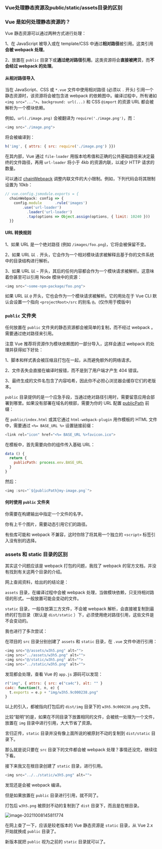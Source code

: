 ### Vue处理静态资源及public/static/assets目录的区别

### Vue 是如何处理静态资源的？

Vue 静态资源可以通过两种方式进行处理：

1、在 JavaScript 被导入或在 template/CSS 中通过**相对路径**被引用。这类引用**会被 webpack 处理**。

2、放置在 `public` 目录下或**通过绝对路径引用**。这类资源将会**直接被拷贝**，而**不会经过 webpack 的处理**。

#### 从相对路径导入

当在 JavaScript、CSS 或 `*.vue` 文件中使用相对路径 (必须以 `.` 开头) 引用一个静态资源时，该资源将会被包含进 webpack 的依赖图中。编译过程中，所有诸如 `<img src="...">`、`background: url(...)` 和 CSS `@import` 的资源 URL 都会被解析为一个模块依赖。

例如，`url(./image.png)` 会被翻译为 `require('./image.png')`，而：

```javascript
<img src="./image.png">
```

将会被编译到：

```javascript
h('img', { attrs: { src: require('./image.png') }})
```

在其内部，Vue 通过 `file-loader` 用版本哈希值和正确的公共基础路径来决定最终的文件路径，再用 `url-loader` 将小于 4kb 的资源内联，以减少 HTTP 请求的数量。

可以通过 [chainWebpack](https://cli.vuejs.org/zh/config/#chainwebpack) 调整内联文件的大小限制。例如，下列代码会将其限制设置为 10kb：

```javascript
// vue.config.jsmodule.exports = {
  chainWebpack: config => {
    config.module      .rule('images')
        .use('url-loader')
          .loader('url-loader')
          .tap(options => Object.assign(options, { limit: 10240 }))
  }}
```

#### URL 转换规则

1、如果 URL 是一个绝对路径 (例如 `/images/foo.png`)，它将会被保留不变。

2、如果 URL 以 `.` 开头，它会作为一个相对模块请求被解释且基于你的文件系统中的目录结构进行解析。

3、如果 URL 以 `~` 开头，其后的任何内容都会作为一个模块请求被解析。这意味着你甚至可以引用 Node 模块中的资源：

```javascript
<img src="~some-npm-package/foo.png">
```

如果 URL 以 `@` 开头，它也会作为一个模块请求被解析。它的用处在于 Vue CLI 默认会设置一个指向 `<projectRoot>/src` 的别名 `@`。(仅作用于模版中)

### `public` 文件夹

任何放置在 `public` 文件夹的静态资源都会被简单的复制，而不经过 webpack 。需要通过绝对路径来引用。

注意 Vue 推荐将资源作为模块依赖图的一部分导入，这样会通过 webpack 的处理并获得如下好处：

1、脚本和样式表会被压缩且打包在一起，从而避免额外的网络请求。

2、文件丢失会直接在编译时报错，而不是到了用户端才产生 404 错误。

3、最终生成的文件名包含了内容哈希，因此你不必担心浏览器会缓存它们的老版本。

`public` 目录提供的是一个应急手段，当通过绝对路径引用时，需要留意应用会部署到哪里。如果没有部署在域名的根部，需要为你的 URL 配置 [publicPath](https://cli.vuejs.org/zh/config/#publicpath) 前缀：

在 `public/index.html` 或其它通过 `html-webpack-plugin` 用作模板的 HTML 文件中，需要通过 `<%= BASE_URL %>` 设置链接前缀：

```javascript
<link rel="icon" href="<%= BASE_URL %>favicon.ico">
```

在模板中，首先需要向你的组件传入基础 URL：

```javascript
data () {
  return {
    publicPath: process.env.BASE_URL
  }
}
```

然后：

```javascript
<img :src="`${publicPath}my-image.png`">
```

#### 何时使用 `public` 文件夹

你需要在构建输出中指定一个文件的名字。

你有上千个图片，需要动态引用它们的路径。

有些库可能和 webpack 不兼容，这时你除了将其用一个独立的 `<script>` 标签引入没有别的选择。

### assets 和 static 目录的区别

其实这个问题应该是 webpack 打包的问题，我找了 webpack 的官方文档，并没有找到有关这两个目录的介绍。

网上查阅资料，给出的的结论是：

`assets` 目录，在编译过程中会被 webpack 处理，当做模块依赖，只支持相对路径的形式。一般放置可能会变动的文件。

`static` 目录，一般存放第三方文件，不会被 webpack 解析，会直接被复制到最终的打包目录（默认是 `dist/static` ）下，必须使用绝对路径引用，这些文件是不会变动的。

我也进行了多次尝试：

在项目的 `src` 目录分别创建了 `assets` 和 `static` 目录，在 `.vue` 文件中进行引用：

```javascript
<img src="@/assets/w3h5.png" alt="">
<img src="../assets/w3h5.png" alt="">
<img src="@/static/w3h5.png" alt="">
<img src="../static/w3h5.png" alt="">
```

发现都会处理，查看 Vue 的 `app.js` 源码可以发现：

```javascript
r("img", { attrs: { src: e("ca4c"), alt: "" }
ca4c: function(t, n, e) {
  t.exports = e.p + "img/w3h5.9c000238.png"
}
```

以上的引入，都被指向打包后的 `dist/img` 目录下的 `w3h5.9c000238.png` 文件。

比较“聪明”的是，如果在不同目录下放置相同的文件，会被统一处理为一个文件，放置在 `img` 目录中进行引用，大大节省了资源。

言归正传，`static` 目录并没有像上面所说的被原封不动的复制到 `dist/static` 目录下。

那么就是说只要在 `src` 目录下的文件都会被 webpack 处理？事情还没完，继续往下看。

接下来我又在根目录创建了 `static` 目录，进行引用。

```javascript
<img src="../../static/w3h5.png" alt="">
```

发现还是会被 webpack 编译。

但是如果放置在 `public` 目录进行引用，就不同了。

打包后 `w3h5.png` 被原封不动的复制到了 `dist` 目录下，而且是在根目录。

![image-20211008145811774](C:\Users\guoge\Desktop\MyProject\note-gg\work\images\image-20211008145811774.png)

在网上查了一下，应该是较老版本的 Vue 静态资源是 `static` 目录，从 Vue 2.x 开始就换成 `public` 目录了。

新版本就把 `public` 视为之前的 `static` 目录就可以了。